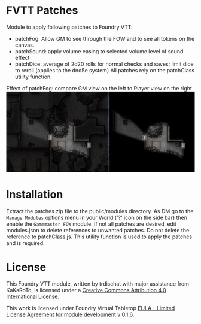 # FVTT Patches
Module to apply following patches to Foundry VTT:
  * patchFog: Allow GM to see through the FOW and to see all tokens on the canvas.
  * patchSound: apply volume easing to selected volume level of sound effect
  * patchDice: average of 2d20 rolls for normal checks and saves; limit dice to reroll (applies to the dnd5e system)
All patches rely on the patchClass utility function. 
  
Effect of patchFog: compare GM view on the left to Player view on the right
![Illustrate effect of lessfog module](lessfog.jpg "Compare GM view to Player view with lessfog enabled")

# Installation
Extract the patches.zip file to the public/modules directory. As DM go to the `Manage Modules` options menu in your World ('?' icon on the side bar) then enable the `Gamemaster FOW` module.  If not all patches are desired, edit modules.json to delete references to unwanted patches.  Do not delete the reference to patchClass.js.  This utility function is used to apply the patches and is required.

# License
This Foundry VTT module, written by trdischat with major assistance from KaKaRoTo, is licensed under a [Creative Commons Attribution 4.0 International License](http://creativecommons.org/licenses/by/4.0/).

This work is licensed under Foundry Virtual Tabletop [EULA - Limited License Agreement for module development v 0.1.6](http://foundryvtt.com/pages/license.html).
